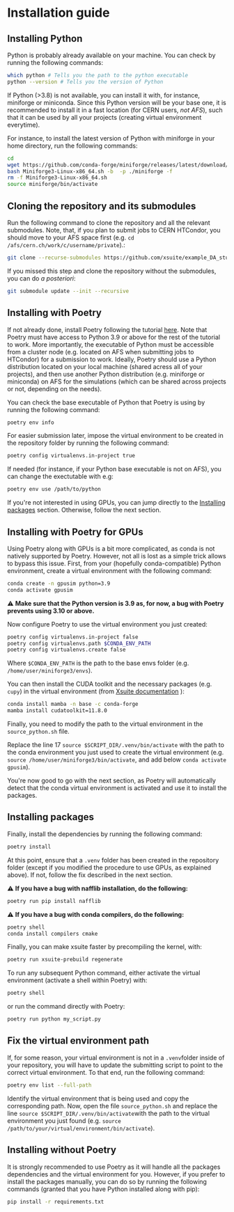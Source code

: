 # Installation guide

## Installing Python

Python is probably already available on your machine. You can check by running the following commands:

```bash
which python # Tells you the path to the python executable
python --version # Tells you the version of Python
```

If Python (>3.8) is not available, you can install it with, for instance, miniforge or miniconda. Since this Python version will be your base one, it is recommended to install it in a fast location (for CERN users, *not AFS*), such that it can be used by all your projects (creating virtual environment everytime).

For instance, to install the latest version of Python with miniforge in your home directory, run the following commands:

```bash
cd
wget https://github.com/conda-forge/miniforge/releases/latest/download/Miniforge3-Linux-x86_64.sh
bash Miniforge3-Linux-x86_64.sh -b  -p ./miniforge -f
rm -f Miniforge3-Linux-x86_64.sh
source miniforge/bin/activate
```

## Cloning the repository and its submodules

Run the following command to clone the repository and all the relevant submodules. Note, that, if you plan to submit jobs to CERN HTCondor, you should move to your AFS space first (e.g. ```cd /afs/cern.ch/work/c/username/private```).:

```bash
git clone --recurse-submodules https://github.com/xsuite/example_DA_study.git
```

If you missed this step and clone the repository without the submodules, you can do *a posteriori*:

```bash
git submodule update --init --recursive
```

## Installing with Poetry

If not already done, install Poetry following the tutorial [here](https://python-poetry.org/docs/). Note that Poetry must have access to Python 3.9 or above for the rest of the tutorial to work. More importantly, the executable of Python must be accessible from a cluster node (e.g. located on AFS when submitting jobs to HTCondor) for a submission to work. Ideally, Poetry should use a Python distribution located on your local machine (shared acress all of your projects), and then use another Python distribution (e.g. miniforge or miniconda) on AFS for the simulations (which can be shared across projects or not, depending on the needs).

You can check the base executable of Python that Poetry is using by running the following command:

```bash
poetry env info
```

For easier submission later, impose the virtual environment to be created in the repository folder by running the following command:

```bash
poetry config virtualenvs.in-project true
```

If needed (for instance, if your Python base executable is not on AFS), you can change the exectutable with e.g:

```bash
poetry env use /path/to/python
```

If you're not interested in using GPUs, you can jump directly to the [Installing packages](#installing-packages) section. Otherwise, follow the next section.

## Installing with Poetry for GPUs

Using Poetry along with GPUs is a bit more complicated, as conda is not natively supported by Poetry. However, not all is lost as a simple trick allows to bypass this issue. First, from your (hopefully conda-compatible) Python environment, create a virtual environment with the following command:

```bash
conda create -n gpusim python=3.9
conda activate gpusim
```

⚠️ **Make sure that the Python version is 3.9 as, for now, a bug with Poetry prevents using 3.10 or above.**

Now configure Poetry to use the virtual environment you just created:
  
```bash
poetry config virtualenvs.in-project false
poetry config virtualenvs.path $CONDA_ENV_PATH
poetry config virtualenvs.create false
```

Where ```$CONDA_ENV_PATH``` is the path to the base envs folder (e.g. ```/home/user/miniforge3/envs```).  

You can then install the CUDA toolkit and the necessary packages (e.g. ```cupy```) in the virtual environment (from [Xsuite documentation](https://xsuite.readthedocs.io/en/latest/installation.html#gpu-multithreading-support) ):

```bash
conda install mamba -n base -c conda-forge
mamba install cudatoolkit=11.8.0
```

Finally, you need to modify the path to the virtual environment in the ```source_python.sh``` file.

Replace the line 17 ```source $SCRIPT_DIR/.venv/bin/activate``` with the path to the conda environment you just used to create the virtual environment (e.g. ```source /home/user/miniforge3/bin/activate```, and add below ```conda activate gpusim```).

You're now good to go with the next section, as Poetry will automatically detect that the conda virtual environment is activated and use it to install the packages.

## Installing packages

Finally, install the dependencies by running the following command:

```bash
poetry install
```

At this point, ensure that a `.venv` folder has been created in the repository folder (except if you modified the procedure to use GPUs, as explained above). If not, follow the fix described in the next section.

⚠️ **If you have a bug with nafflib installation, do the following:**
  
  ```bash
  poetry run pip install nafflib
  ```

  ⚠️ **If you have a bug with conda compilers, do the following:**

  ```bash
  poetry shell
  conda install compilers cmake
  ```

Finally, you can make xsuite faster by precompiling the kernel, with:

```bash
poetry run xsuite-prebuild regenerate
```

To run any subsequent Python command, either activate the virtual environment (activate a shell within Poetry) with:

```bash
poetry shell
```

or run the command directly with Poetry:

```bash
poetry run python my_script.py
```

## Fix the virtual environment path

If, for some reason, your virtual environment is not in a `.venv`folder inside of your repository, you will have to
update the submitting script to point to the correct virtual environment. To that end, run the following command:

```bash
poetry env list --full-path
```

Identify the virtual environment that is being used and copy the corresponding path. Now, open the file `source_python.sh` and replace the line `source $SCRIPT_DIR/.venv/bin/activate`with the path to the virtual environment you just found (e.g. `source /path/to/your/virtual/environment/bin/activate`).

## Installing without Poetry

It is strongly recommended to use Poetry as it will handle all the packages dependencies and the virtual environment for you. However, if you prefer to install the packages manually, you can do so by running the following commands (granted that you have Python installed along with pip):

```bash
pip install -r requirements.txt
```
